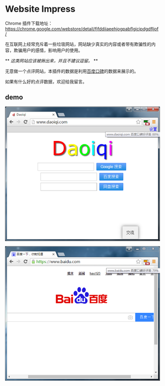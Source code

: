 Website Impress
=========================

Chrome 插件下载地址：<https://chrome.google.com/webstore/detail/fjfddiiaeehjogpabflgicipdgdfljof/>

在互联网上经常充斥着一些垃圾网站，网站缺少真实的内容或者带有欺骗性的内容，欺骗用户的感情，影响用户的使用。

** *这类网站应该被揪出来，并且不建议逗留。* **

无意做一个点评网站，本插件的数据是利用[百度口碑](http://koubei.baidu.com/)的数据来展示的。

如果有什么好的点评数据，欢迎给我留言。

## demo

![demo2](./website-impress/img/demo2.png "demo2")

![demo1](./website-impress/img/demo1.png "demo1")

